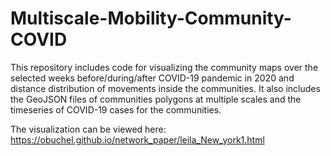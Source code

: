 # Multiscale-Mobility-Community-COVID

This repository includes code for visualizing the community maps over the selected weeks before/during/after COVID-19 pandemic in 2020 and distance distribution of movements inside the communities. 
It also includes the GeoJSON files of communities polygons at multiple scales and the timeseries of COVID-19 cases for the communities. 

The visualization can be viewed here: https://obuchel.github.io/network_paper/leila_New_york1.html
